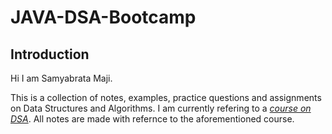# JAVA-DSA-Bootcamp
## Introduction

Hi I am Samyabrata Maji.

This is a collection of notes, examples, practice questions and assignments on Data Structures and Algorithms. I am currently refering to a *[course on DSA](https://coursera.org/share/d8124fd791622db91dba4e4bd9c612fd)*. All notes are made with refernce to the aforementioned course.